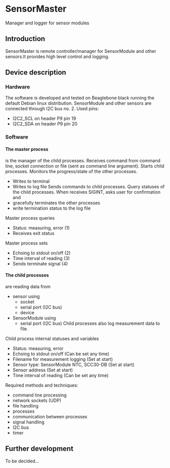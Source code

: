 # SensorMaster
Manager and logger for sensor modules

## Introduction
SensorMaster is remote controller/manager for SensorModule and other sensors.It provides high level control and logging.

## Device description

### Hardware
The software is developed and tested on Beaglebone black running the default Debian linux distribution.
SensorModule and other sensors are connected through I2C bus no. 2.
Used pins:
- I2C2_SCL on header P9 pin 19
- I2C2_SDA on header P9 pin 20

### Software
#### The master process
is the manager of the child processes.
Receives command from command line, socket connection or file (sent as command line argument).
Starts child processes.
Monitors the progress/state of the other processes.
- Writes to terminal
- Writes to log file
Sends commands to child processes.
Query statuses of the child processes.
When receives SIGINT, asks user for confirmation and
- gracefully terminates the other processes
- write termination status to the log file

Master process queries
- Status: measuring, error (1)
- Receives exit status

Master process sets
- Echoing to stdout on/off (2)
- Time interval of reading (3)
- Sends terminate signal (4)

#### The child processes
are reading data from
- sensor using
    - socket
    - serial port (I2C bus)
    - device
- SensorModule using
    - serial port (I2C bus)
Child processes also log measurement data to file.

Child process internal statuses and variables
- Status: measuring, error
- Echoing to stdout on/off (Can be set any time)
- Filename for measurement logging (Set at start)
- Sensor type: SensorModule NTC, SCC30-DB (Set at start)
- Sensor address (Set at start)
- Time interval of reading (Can be set any time)

Required methods and techniques:
- command line processing
- network sockets (UDP)
- file handling
- processes
- communication between processes
- signal handling
- I2C bus
- timer

## Further development
To be decided...
